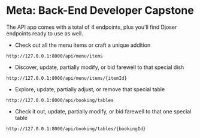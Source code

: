 # Meta: Back-End Developer Capstone

The API app comes with a total of 4 endpoints, plus you'll find Djoser endpoints ready to use as well.

- Check out all the menu items or craft a unique addition
```
http://127.0.0.1:8000/api/menu/items
```
- Discover, update, partially modify, or bid farewell to that special dish
```
http://127.0.0.1:8000/api/menu/items/{itemId}
```
- Explore, update, partially adjust, or remove that special table
```
http://127.0.0.1:8000/api/booking/tables
```
- Check it out, update, partially modify, or bid farewell to that one special table
```
http://127.0.0.1:8000/api/booking/tables/{bookingId}
```